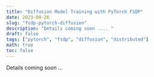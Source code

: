 ```yaml
---
title: "Diffusion Model Training with PyTorch FSDP"
date: 2023-09-26
slug: "fsdp-pytorch-diffusion"
description: "Details coming soon .... "
draft: false
tags: ["pytorch", "fsdp", "diffusion", "distributed"]
math: true
toc: false
---
```



Details coming soon ...
